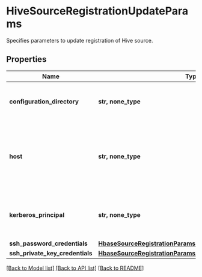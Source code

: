# HiveSourceRegistrationUpdateParams

Specifies parameters to update registration of Hive source.

## Properties
Name | Type | Description | Notes
------------ | ------------- | ------------- | -------------
**configuration_directory** | **str, none_type** | The directory containing the hive-site.xml. | [optional] 
**host** | **str, none_type** | IP or hostname of any host from which the Hive configuration file hive-site.xml can be read. | [optional] 
**kerberos_principal** | **str, none_type** | The kerberos principal to be used to connect to this Hive source. | [optional] 
**ssh_password_credentials** | [**HbaseSourceRegistrationParamsAllOfSshPasswordCredentials**](HbaseSourceRegistrationParamsAllOfSshPasswordCredentials.md) |  | [optional] 
**ssh_private_key_credentials** | [**HbaseSourceRegistrationParamsAllOfSshPrivateKeyCredentials**](HbaseSourceRegistrationParamsAllOfSshPrivateKeyCredentials.md) |  | [optional] 

[[Back to Model list]](../README.md#documentation-for-models) [[Back to API list]](../README.md#documentation-for-api-endpoints) [[Back to README]](../README.md)


